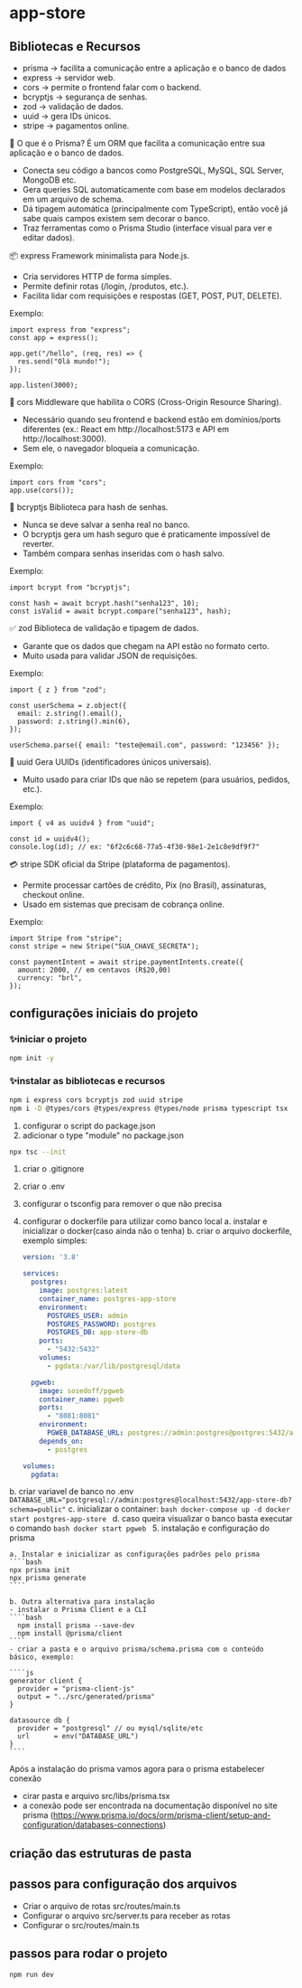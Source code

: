 # app-store
## Bibliotecas e Recursos

- prisma → facilita a comunicação entre a aplicação e o banco de dados 
- express → servidor web.
- cors → permite o frontend falar com o backend.
- bcryptjs → segurança de senhas.
- zod → validação de dados.
- uuid → gera IDs únicos.
- stripe → pagamentos online.

🔷 O que é o Prisma?
É um ORM que facilita a comunicação entre sua aplicação e o banco de dados.

- Conecta seu código a bancos como PostgreSQL, MySQL, SQL Server, MongoDB etc.
- Gera queries SQL automaticamente com base em modelos declarados em um arquivo de schema.
- Dá tipagem automática (principalmente com TypeScript), então você já sabe quais campos existem sem decorar o banco.
- Traz ferramentas como o Prisma Studio (interface visual para ver e editar dados).

📦 express
Framework minimalista para Node.js.

- Cria servidores HTTP de forma simples.
- Permite definir rotas (/login, /produtos, etc.).
- Facilita lidar com requisições e respostas (GET, POST, PUT, DELETE).

Exemplo:

````tsx
import express from "express";
const app = express();

app.get("/hello", (req, res) => {
  res.send("Olá mundo!");
});

app.listen(3000);
````

🔗 cors
Middleware que habilita o CORS (Cross-Origin Resource Sharing).

- Necessário quando seu frontend e backend estão em domínios/ports diferentes (ex.: React em http://localhost:5173 e API em http://localhost:3000).
- Sem ele, o navegador bloqueia a comunicação.

Exemplo:

````tsx
import cors from "cors";
app.use(cors());
````

🔑 bcryptjs
Biblioteca para hash de senhas.

- Nunca se deve salvar a senha real no banco.
- O bcryptjs gera um hash seguro que é praticamente impossível de reverter.
- Também compara senhas inseridas com o hash salvo.

Exemplo:

````tsx
import bcrypt from "bcryptjs";

const hash = await bcrypt.hash("senha123", 10); 
const isValid = await bcrypt.compare("senha123", hash);
````

✅ zod
Biblioteca de validação e tipagem de dados.

- Garante que os dados que chegam na API estão no formato certo.
- Muito usada para validar JSON de requisições.

Exemplo:

````tsx
import { z } from "zod";

const userSchema = z.object({
  email: z.string().email(),
  password: z.string().min(6),
});

userSchema.parse({ email: "teste@email.com", password: "123456" });
````

🔑 uuid
Gera UUIDs (identificadores únicos universais).

- Muito usado para criar IDs que não se repetem (para usuários, pedidos, etc.).

Exemplo:

````tsx
import { v4 as uuidv4 } from "uuid";

const id = uuidv4();
console.log(id); // ex: "6f2c6c68-77a5-4f30-98e1-2e1c8e9df9f7"
````

💳 stripe
SDK oficial da Stripe (plataforma de pagamentos).

- Permite processar cartões de crédito, Pix (no Brasil), assinaturas, checkout online.
- Usado em sistemas que precisam de cobrança online.

Exemplo:

````tsx
import Stripe from "stripe";
const stripe = new Stripe("SUA_CHAVE_SECRETA");

const paymentIntent = await stripe.paymentIntents.create({
  amount: 2000, // em centavos (R$20,00)
  currency: "brl",
});
````

## configurações iniciais do projeto
### ✨iniciar o projeto
````bash
npm init -y
````

### ✨instalar as bibliotecas e recursos

````bash
npm i express cors bcryptjs zod uuid stripe
npm i -D @types/cors @types/express @types/node prisma typescript tsx
````

1. configurar o script do package.json
2. adicionar o type "module" no package.json

````bash
npx tsc --init
````

1. criar o .gitignore
2. criar o .env
3. configurar o tsconfig para remover o que não precisa
4. configurar o dockerfile para utilizar como banco local
  a. instalar e inicializar o docker(caso ainda não o tenha)
  b. criar o arquivo dockerfile, exemplo simples:

    ````yml
    version: '3.8'

    services:
      postgres:
        image: postgres:latest
        container_name: postgres-app-store
        environment:
          POSTGRES_USER: admin
          POSTGRES_PASSWORD: postgres
          POSTGRES_DB: app-store-db
        ports:
          - "5432:5432"
        volumes:
          - pgdata:/var/lib/postgresql/data

      pgweb:
        image: sosedoff/pgweb
        container_name: pgweb
        ports:
          - "8081:8081"
        environment:
          PGWEB_DATABASE_URL: postgres://admin:postgres@postgres:5432/app-store-db?sslmode=disable
        depends_on:
          - postgres

    volumes:
      pgdata:
    ````
  b. criar variavel de banco no .env
    ````
      DATABASE_URL="postgresql://admin:postgres@localhost:5432/app-store-db?schema=public"
    ````
  c. inicializar o container:
    ````bash
      docker-compose up -d
      docker start postgres-app-store
    ````
  d. caso queira visualizar o banco basta executar o comando
    ````bash
      docker start pgweb
    ````
5. instalação e configuração do prisma

    a. Instalar e inicializar as configurações padrões pelo prisma
    ````bash
    npx prisma init
    npx prisma generate
    ````

    b. Outra alternativa para instalação
    - instalar o Prisma Client e a CLI
    ````bash
      npm install prisma --save-dev
      npm install @prisma/client
    ````
    - criar a pasta e o arquivo prisma/schema.prisma com o conteúdo básico, exemplo:

    ````js
    generator client {
      provider = "prisma-client-js"
      output = "../src/generated/prisma"
    }

    datasource db {
      provider = "postgresql" // ou mysql/sqlite/etc
      url      = env("DATABASE_URL")
    }
    ````
  Após a instalação do prisma vamos agora para o prisma estabelecer conexão
  - cirar pasta e arquivo src/libs/prisma.tsx
  - a conexão pode ser encontrada na documentação disponível no site prisma (https://www.prisma.io/docs/orm/prisma-client/setup-and-configuration/databases-connections)

## criação das estruturas de pasta


## passos para configuração dos arquivos
- Criar o arquivo de rotas src/routes/main.ts
- Configurar o arquivo src/server.ts para receber as rotas
- Configurar o src/routes/main.ts


## passos para rodar o projeto

````bash
npm run dev
````